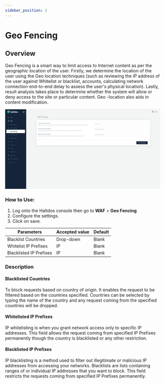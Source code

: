```yaml
---
sidebar_position: 2
---
```


# Geo Fencing
   
## Overview
Geo Fencing is a smart way to limit access to Internet content as per the geographic location of the user. Firstly, we determine the location of the user using the Geo location techniques (such as reviewing the IP address of the user against Whitelist or blacklist, accounts, calculating network connection end-to-end delay to assess the user's physical location). Lastly, result analysis takes place to determine whether the system will allow or deny access to the site or particular content. Geo -location also aids in content modification.

![Geo Fencing](/img/community-waf/geo_filtering.png)

### How to Use:
1. Log onto the Haltdos console then go to **WAF** > **Geo Fencing** 
2. Configure the settings.
3. Click on save.

| Parameters              | Accepted value |  Default |
|-------------------------|----------------|----------|
| Blacklist Countries     | Drop-down      | Blank    |
| Whitelist IP Prefixes   | IP             | Blank    |
| Blacklisted IP Prefixes | IP             | Blank    |

### Description

#### Blacklisted Countries

To block requests based on country of origin. It enables the request to be filtered based on the countries specified. Countries can be selected by typing the name of the country and any request coming from the specified countries will be dropped.
   
#### Whitelisted IP Prefixes
IP whitelisting is when you grant network access only to specific IP addresses. This field allows the request coming from specified IP Prefixes permanently though the country is blacklisted or any other restriction.
   
#### Blacklisted IP Prefixes
IP blacklisting is a method used to filter out illegitimate or malicious IP addresses from accessing your networks. Blacklists are lists containing ranges of or individual IP addresses that you want to block. This field restricts the requests coming from specified IP Prefixes permanently. 

